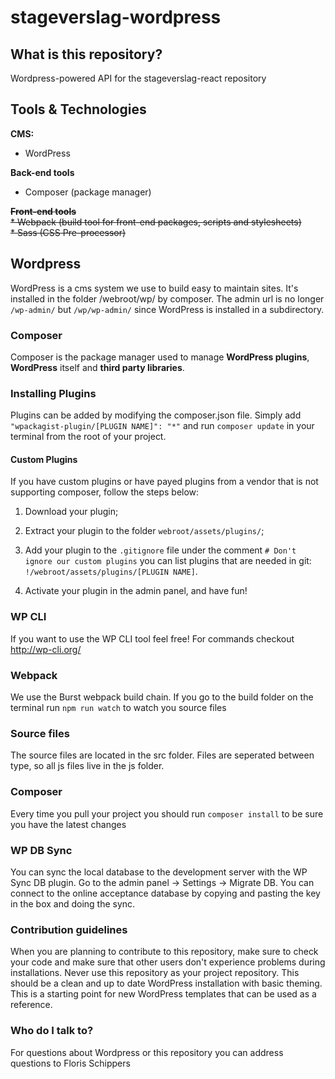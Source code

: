 # stageverslag-wordpress #
## What is this repository? ##

Wordpress-powered API for the stageverslag-react repository


## Tools & Technologies ##

**CMS:**
* WordPress

**Back-end tools**
* Composer (package manager)

~~**Front-end tools**~~  
~~* Webpack (build tool for front-end packages, scripts and stylesheets)~~  
~~* Sass (CSS Pre-processor)~~

## Wordpress ##
WordPress is a cms system we use to build easy to maintain sites. 
It's installed in the folder /webroot/wp/ by composer. 
The admin url is no longer `/wp-admin/` but `/wp/wp-admin/` since WordPress is installed in a subdirectory.

### Composer ###
Composer is the package manager used to manage **WordPress plugins**, **WordPress** itself and **third party libraries**.

### Installing Plugins ###
Plugins can be added by modifying the composer.json file. Simply add `"wpackagist-plugin/[PLUGIN NAME]": "*"` and 
run `composer update` in your terminal from the root of your project.

#### Custom Plugins ####
If you have custom plugins or have payed plugins from a vendor that is not supporting composer, follow the steps below:

1. Download your plugin;

2. Extract your plugin to the folder `webroot/assets/plugins/`;

3. Add your plugin to the `.gitignore` file under the comment `# Don't ignore our custom plugins` you can list plugins that are needed 
in git: `!/webroot/assets/plugins/[PLUGIN NAME]`.

4. Activate your plugin in the admin panel, and have fun!

### WP CLI ###
If you want to use the WP CLI tool feel free! For commands checkout http://wp-cli.org/

### Webpack ###
We use the Burst webpack build chain. If you go to the build folder on the terminal run `npm run watch` to watch you source files

### Source files ###
The source files are located in the src folder. Files are seperated between type, so all js files live in the js folder.

### Composer ###
Every time you pull your project you should run `composer install` to be sure you have the latest changes

### WP DB Sync ###
You can sync the local database to the development server with the WP Sync DB plugin. Go to the admin panel -> Settings -> Migrate DB.
You can connect to the online acceptance database by copying and pasting the key in the box and doing the sync. 

### Contribution guidelines ###
When you are planning to contribute to this repository, make sure to check your code and make sure that other users
don't experience problems during installations.
Never use this repository as your project repository. This should be a clean and up to date WordPress installation with basic theming.
This is a starting point for new WordPress templates that can be used as a reference.

### Who do I talk to? ###
For questions about Wordpress or this repository you can address questions to Floris Schippers
